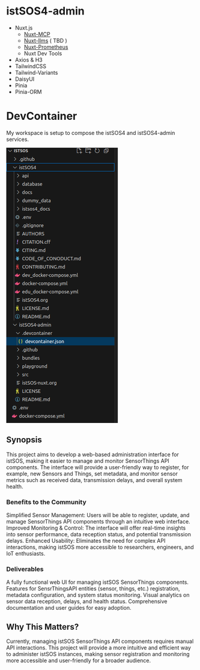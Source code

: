 # istSOS4-admin
- Nuxt.js
  - [Nuxt-MCP](https://github.com/antfu/nuxt-mcp)
  - [Nuxt-llms](https://github.com/nuxtlabs/nuxt-llms) ( TBD )
  - [Nuxt-Prometheus](https://github.com/artmizu/nuxt-prometheus)
  - Nuxt Dev Tools
- Axios & H3
- TailwindCSS
- Tailwind-Variants
- DaisyUI
- Pinia
- Pinia-ORM

# DevContainer

My workspace is setup to compose the istSOS4 and istSOS4-admin services.

![](./devContainer.png)

  
## Synopsis
This project aims to develop a web-based administration interface for istSOS, making it easier to manage and monitor SensorThings API components. The interface will provide a user-friendly way to register, for example, new Sensors and Things, set metadata, and monitor sensor metrics such as received data, transmission delays, and overall system health.

### Benefits to the Community
Simplified Sensor Management: Users will be able to register, update, and manage SensorThings API components through an intuitive web interface.
Improved Monitoring & Control: The interface will offer real-time insights into sensor performance, data reception status, and potential transmission delays.
Enhanced Usability: Eliminates the need for complex API interactions, making istSOS more accessible to researchers, engineers, and IoT enthusiasts.

### Deliverables
A fully functional web UI for managing istSOS SensorThings components.
Features for SensrThingsAPI entities (sensor, things, etc.) registration, metadata configuration, and system status monitoring.
Visual analytics on sensor data reception, delays, and health status.
Comprehensive documentation and user guides for easy adoption.

## Why This Matters?
Currently, managing istSOS SensorThings API components requires manual API interactions. This project will provide a more intuitive and efficient way to administer istSOS instances, making sensor registration and monitoring more accessible and user-friendly for a broader audience.
